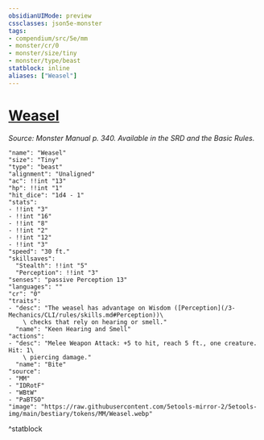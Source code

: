 ```yaml
---
obsidianUIMode: preview
cssclasses: json5e-monster
tags:
- compendium/src/5e/mm
- monster/cr/0
- monster/size/tiny
- monster/type/beast
statblock: inline
aliases: ["Weasel"]
---
```

# [Weasel](3-Mechanics/CLI/bestiary/beast/weasel.md)
*Source: Monster Manual p. 340. Available in the SRD and the Basic Rules.*  

```statblock
"name": "Weasel"
"size": "Tiny"
"type": "beast"
"alignment": "Unaligned"
"ac": !!int "13"
"hp": !!int "1"
"hit_dice": "1d4 - 1"
"stats":
- !!int "3"
- !!int "16"
- !!int "8"
- !!int "2"
- !!int "12"
- !!int "3"
"speed": "30 ft."
"skillsaves":
  "Stealth": !!int "5"
  "Perception": !!int "3"
"senses": "passive Perception 13"
"languages": ""
"cr": "0"
"traits":
- "desc": "The weasel has advantage on Wisdom ([Perception](/3-Mechanics/CLI/rules/skills.md#Perception))\
    \ checks that rely on hearing or smell."
  "name": "Keen Hearing and Smell"
"actions":
- "desc": "Melee Weapon Attack: +5 to hit, reach 5 ft., one creature. Hit: 1\
    \ piercing damage."
  "name": "Bite"
"source":
- "MM"
- "IDRotF"
- "WBtW"
- "PaBTSO"
"image": "https://raw.githubusercontent.com/5etools-mirror-2/5etools-img/main/bestiary/tokens/MM/Weasel.webp"
```
^statblock